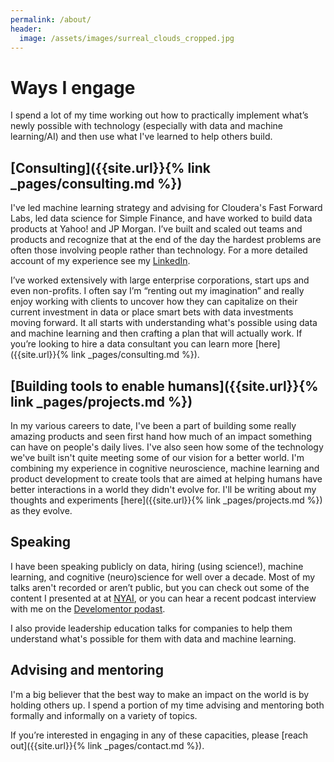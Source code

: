 ```yaml
---
permalink: /about/
header:
  image: /assets/images/surreal_clouds_cropped.jpg
---
```


# Ways I engage

I spend a lot of my time working out how to practically implement what’s newly possible with technology (especially with data and machine learning/AI) and then use what I've learned to help others build. 

## [Consulting]({{site.url}}{% link _pages/consulting.md %})

I've led machine learning strategy and advising for Cloudera's Fast Forward Labs, led data science for Simple Finance, and have worked to build data products at Yahoo! and JP Morgan. I’ve built and scaled out teams and products and recognize that at the end of the day the hardest problems are often those involving people rather than technology. For a more detailed account of my experience see my [LinkedIn](https://linkedin.com/in/alice-albrecht-6379868).

I’ve worked extensively with large enterprise corporations, start ups and even non-profits. I often say I’m “renting out my imagination” and really enjoy working with clients to uncover how they can capitalize on their current investment in data or place smart bets with data investments moving forward. It all starts with understanding what's possible using data and machine learning and then crafting a plan that will actually work. If you’re looking to hire a data consultant you can learn more [here]({{site.url}}{% link _pages/consulting.md %}).  

## [Building tools to enable humans]({{site.url}}{% link _pages/projects.md %})

In my various careers to date, I've been a part of building some really amazing products and seen first hand how much of an impact something can have on people's daily lives. I've also seen how some of the technology we've built isn't quite meeting some of our vision for a better world. I'm combining my experience in cognitive neuroscience, machine learning and product development to create tools that are aimed at helping humans have better interactions in a world they didn't evolve for. I'll be writing about my thoughts and experiments [here]({{site.url}}{% link _pages/projects.md %}) as they evolve.

## Speaking

I have been speaking publicly on data, hiring (using science!), machine learning, and cognitive (neuro)science for well over a decade. Most of my talks aren't recorded or aren’t public, but you can check out some of the content I presented at at [NYAI](https://www.nyai.co/nyai-26-alice-albrecht/), or you can hear a recent podcast interview with me on the [Develomentor podast](https://develomentor.com/2020/02/03/alice-albrecht/). 

I also provide leadership education talks for companies to help them understand what's possible for them with data and machine learning. 

## Advising and mentoring

I'm a big believer that the best way to make an impact on the world is by holding others up. I spend a portion of my time advising and mentoring both formally and informally on a variety of topics. 

If you’re interested in engaging in any of these capacities, please [reach out]({{site.url}}{% link _pages/contact.md %}).

